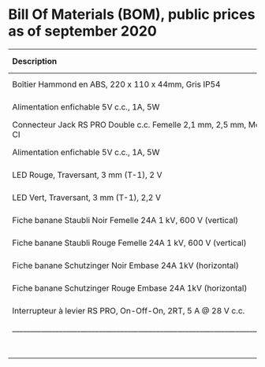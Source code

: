 # Bill Of Materials (BOM), public prices as of september 2020

 | Description                                                                     | Supplier         | Supplier Part Number    | Quantity | By multiple of    | Unit price | Row value |
 | :------------------------------------------------------------------------------ | :--------------- | :---------------------: | :------: | ----------------- | ---------: | --------: |
 | Boîtier Hammond en ABS, 220 x 110 x 44mm, Gris IP54                             | RS Components    | [514-1897][url_5141897] |    1     | unit              |    12,16 € |   12,16 € |
 | Alimentation enfichable 5V c.c., 1A, 5W                                         | RS Components    | [121-7115][url_1217115] |    1     | unit              |     6,67 € |    6,67 € |
 | Connecteur Jack RS PRO Double c.c. Femelle 2,1 mm, 2,5 mm, Montage sur CI       | RS Components    | [805-1699][url_8051699] |    2     | in multiples of 5 |    1,282 € |    6,41 € |
 | Alimentation enfichable 5V c.c., 1A, 5W                                         | RS Components    | [121-7115][url_1217115] |    1     | unit              |    6,003 € |    6,00 € |
 | LED Rouge, Traversant, 3 mm (T-1), 2 V                                          | RS Components    | [228-5916][url_2285916] |    4     | in multiples of 5 |    0,126 € |    0,63 € |
 | LED Vert, Traversant, 3 mm (T-1), 2,2 V                                         | RS Components    | [228-5944][url_2285944] |    4     | in multiples of 5 |    0,126 € |    0,63 € |
 | Fiche banane Staubli Noir Femelle 24A 1 kV, 600 V (vertical)                    | RS Components    | [122-9670][url_1229670] |    4     | unit              |    6,138 € |  24,552 € |
 | Fiche banane Staubli Rouge Femelle 24A 1 kV, 600 V (vertical)                   | RS Components    | [122-9671][url_1229671] |    4     | unit              |    6,138 € |  24,552 € |
 | Fiche banane Schutzinger Noir Embase 24A 1kV (horizontal)                       | RS Components    | [144-1451][url_1441451] |    9     | unit              |    5,238 € |  47,142 € |
 | Fiche banane Schutzinger Rouge Embase 24A 1kV (horizontal)                      | RS Components    | [144-1450][url_1441450] |    10    | unit              |    5,238 € |    52,4 € |
 | Interrupteur à levier RS PRO, On-Off-On, 2RT, 5 A @ 28 V c.c.                   | RS Components    | [401-692][url_0401692]  |    4     | unit              |    2,484 € |   9,936 € |
 | _______________________________________________________________________________ | ________________ | _______________________ | ________ | _________________ | __________ | _________ |
 |                                                                                 |                  |                         |          |                   |      TOTAL |  191,08 € |

[url_5141897]: https://fr.rs-online.com/web/p/boitiers-pour-usage-general/5141897
[url_1217115]: https://fr.rs-online.com/web/p/adaptateurs-ac-dc/1217115/
[url_8051699]: https://fr.rs-online.com/web/p/fiches-et-prises-jack/8051699/
[url_1217115]: https://fr.rs-online.com/web/p/adaptateurs-ac-dc/1217115/
[url_2285916]: https://fr.rs-online.com/web/p/led/2285916/
[url_2285944]: https://fr.rs-online.com/web/p/led/2285944/
[url_1229670]: https://fr.rs-online.com/web/p/fiches-bananes/1229670/
[url_1229671]: https://fr.rs-online.com/web/p/fiches-bananes/1229671/
[url_1441451]: https://fr.rs-online.com/web/p/fiches-bananes/1441451/
[url_1441450]: https://fr.rs-online.com/web/p/fiches-bananes/1441450/
[url_0401692]: https://fr.rs-online.com/web/p/interrupteurs-a-levier/0401692/
